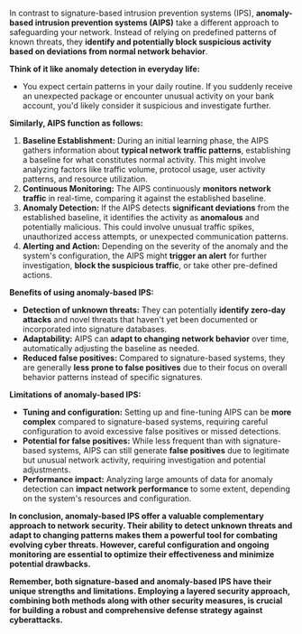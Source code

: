 In contrast to signature-based intrusion prevention systems (IPS), **anomaly-based intrusion prevention systems (AIPS)** take a different approach to safeguarding your network. Instead of relying on predefined patterns of known threats, they **identify and potentially block suspicious activity based on deviations from normal network behavior**.

**Think of it like anomaly detection in everyday life:**

- You expect certain patterns in your daily routine. If you suddenly receive an unexpected package or encounter unusual activity on your bank account, you'd likely consider it suspicious and investigate further.

**Similarly, AIPS function as follows:**

1. **Baseline Establishment:** During an initial learning phase, the AIPS gathers information about **typical network traffic patterns**, establishing a baseline for what constitutes normal activity. This might involve analyzing factors like traffic volume, protocol usage, user activity patterns, and resource utilization.
2. **Continuous Monitoring:** The AIPS continuously **monitors network traffic** in real-time, comparing it against the established baseline.
3. **Anomaly Detection:** If the AIPS detects **significant deviations** from the established baseline, it identifies the activity as **anomalous** and potentially malicious. This could involve unusual traffic spikes, unauthorized access attempts, or unexpected communication patterns.
4. **Alerting and Action:** Depending on the severity of the anomaly and the system's configuration, the AIPS might **trigger an alert** for further investigation, **block the suspicious traffic**, or take other pre-defined actions.

**Benefits of using anomaly-based IPS:**

- **Detection of unknown threats:** They can potentially **identify zero-day attacks** and novel threats that haven't yet been documented or incorporated into signature databases.
- **Adaptability:** AIPS can **adapt to changing network behavior** over time, automatically adjusting the baseline as needed.
- **Reduced false positives:** Compared to signature-based systems, they are generally **less prone to false positives** due to their focus on overall behavior patterns instead of specific signatures.

**Limitations of anomaly-based IPS:**

- **Tuning and configuration:** Setting up and fine-tuning AIPS can be **more complex** compared to signature-based systems, requiring careful configuration to avoid excessive false positives or missed detections.
- **Potential for false positives:** While less frequent than with signature-based systems, AIPS can still generate **false positives** due to legitimate but unusual network activity, requiring investigation and potential adjustments.
- **Performance impact:** Analyzing large amounts of data for anomaly detection can **impact network performance** to some extent, depending on the system's resources and configuration.

**In conclusion, anomaly-based IPS offer a valuable complementary approach to network security. Their ability to detect unknown threats and adapt to changing patterns makes them a powerful tool for combating evolving cyber threats. However, careful configuration and ongoing monitoring are essential to optimize their effectiveness and minimize potential drawbacks.**

**Remember, both signature-based and anomaly-based IPS have their unique strengths and limitations. Employing a layered security approach, combining both methods along with other security measures, is crucial for building a robust and comprehensive defense strategy against cyberattacks.**
